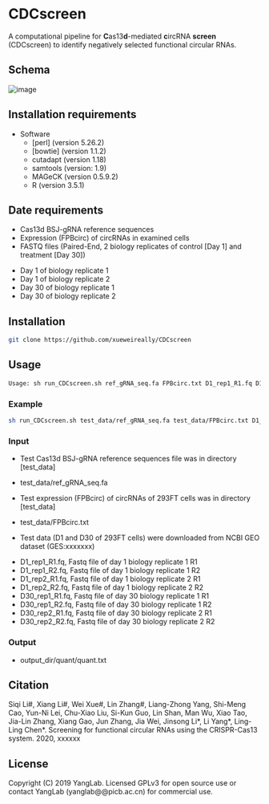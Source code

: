 # CDCscreen
A computational pipeline for **C**as13**d**-mediated **c**ircRNA **screen** (CDCscreen) to identify negatively selected functional circular RNAs.


## Schema
![image](https://github.com/xueweireally/CDCscreen/blob/master/doc/CDCscreen_pipeline.jpg)

## Installation requirements

* Software
    - [perl] (version 5.26.2)
    - [bowtie] (version 1.1.2)
    - cutadapt (version 1.18)
    - samtools (version: 1.9)
    - MAGeCK (version 0.5.9.2)
    - R (version 3.5.1)

## Date requirements
* Cas13d BSJ-gRNA reference sequences
* Expression (FPBcirc) of circRNAs in examined cells
* FASTQ files (Paired-End, 2 biology replicates of control [Day 1] and treatment [Day 30])
- Day 1 of biology replicate 1
- Day 1 of biology replicate 2
- Day 30 of biology replicate 1
- Day 30 of biology replicate 2

## Installation
```bash
git clone https://github.com/xueweireally/CDCscreen
```

## Usage
```bash
Usage: sh run_CDCscreen.sh ref_gRNA_seq.fa FPBcirc.txt D1_rep1_R1.fq D1_rep1_R2.fq D1_rep2_R1.fq D1_rep2_R2.fq D30_rep1_R1.fq D30_rep1_R2.fq D30_rep2_R1.fq D30_rep2_R2.fq
```

### Example
```bash
sh run_CDCscreen.sh test_data/ref_gRNA_seq.fa test_data/FPBcirc.txt D1_rep1_R1.fq D1_rep1_R2.fq D1_rep2_R1.fq D1_rep2_R2.fq D30_rep1_R1.fq D30_rep1_R2.fq D30_rep2_R1.fq D30_rep2_R2.fq
```

### Input
* Test Cas13d BSJ-gRNA reference sequences file was in directory [test_data]
- test_data/ref_gRNA_seq.fa

* Test expression (FPBcirc) of circRNAs of 293FT cells was in directory [test_data]
- test_data/FPBcirc.txt

* Test data (D1 and D30 of 293FT cells) were downloaded from NCBI GEO dataset (GES:xxxxxxx)
- D1_rep1_R1.fq, Fastq file of day 1 biology replicate 1 R1
- D1_rep1_R2.fq, Fastq file of day 1 biology replicate 1 R2
- D1_rep2_R1.fq, Fastq file of day 1 biology replicate 2 R1
- D1_rep2_R2.fq, Fastq file of day 1 biology replicate 2 R2
- D30_rep1_R1.fq, Fastq file of day 30 biology replicate 1 R1
- D30_rep1_R2.fq, Fastq file of day 30 biology replicate 1 R2
- D30_rep2_R1.fq, Fastq file of day 30 biology replicate 2 R1
- D30_rep2_R2.fq, Fastq file of day 30 biology replicate 2 R2

### Output
* output_dir/quant/quant.txt





## Citation
Siqi Li#, Xiang Li#, Wei Xue#, Lin Zhang#, Liang-Zhong Yang, Shi-Meng Cao, Yun-Ni Lei, Chu-Xiao Liu, Si-Kun Guo, Lin Shan, Man Wu, Xiao Tao, Jia-Lin Zhang, Xiang Gao, Jun Zhang, Jia Wei, Jinsong Li\*, Li Yang\*, Ling-Ling Chen\*. Screening for functional circular RNAs using the CRISPR-Cas13 system. 2020, xxxxxx


## License
Copyright (C) 2019 YangLab. Licensed GPLv3 for open source use or contact YangLab (yanglab@@picb.ac.cn) for commercial use.
